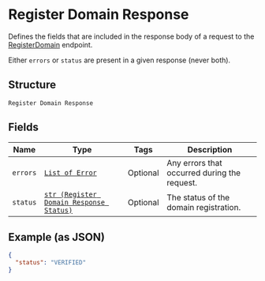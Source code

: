 
# Register Domain Response

Defines the fields that are included in the response body of
a request to the [RegisterDomain](/doc/api/apple-pay.md#register-domain) endpoint.

Either `errors` or `status` are present in a given response (never both).

## Structure

`Register Domain Response`

## Fields

| Name | Type | Tags | Description |
|  --- | --- | --- | --- |
| `errors` | [`List of Error`](/doc/models/error.md) | Optional | Any errors that occurred during the request. |
| `status` | [`str (Register Domain Response Status)`](/doc/models/register-domain-response-status.md) | Optional | The status of the domain registration. |

## Example (as JSON)

```json
{
  "status": "VERIFIED"
}
```

